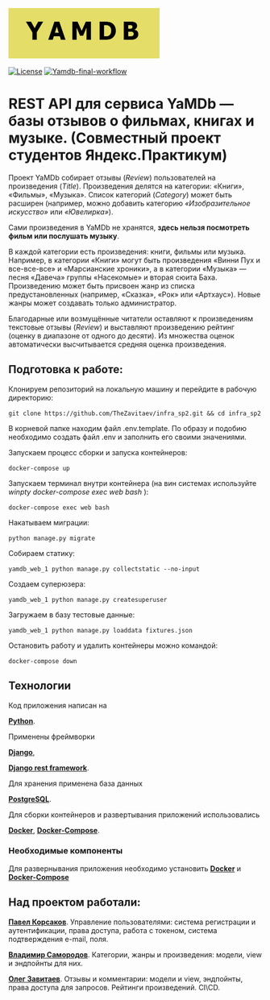 ![YAMDB banner](/static/banner.jpg)

[![License](https://img.shields.io/badge/License-BSD%203--Clause-blue.svg)](https://opensource.org/licenses/BSD-3-Clause)
[![Yamdb-final-workflow](https://github.com/TheZavitaev/yamdb_final/workflows/Yamdb-final-workflow/badge.svg)](https://github.com/TheZavitaev/yamdb_final/actions)

# REST API для сервиса YaMDb — базы отзывов о фильмах, книгах и музыке. (Совместный проект студентов Яндекс.Практикум)

Проект YaMDb собирает отзывы (*Review*) пользователей на произведения (*Title*). Произведения делятся на категории: «Книги», «Фильмы», «Музыка». Список категорий (*Category*) может быть расширен (например, можно добавить категорию *«Изобразительное искусство»* или *«Ювелирка»*).

Сами произведения в YaMDb не хранятся, **здесь нельзя посмотреть фильм или послушать музыку**.

В каждой категории есть произведения: книги, фильмы или музыка. Например, в категории «Книги» могут быть произведения «Винни Пух и все-все-все» и «Марсианские хроники», а в категории «Музыка» — песня «Давеча» группы «Насекомые» и вторая сюита Баха. Произведению может быть присвоен жанр из списка предустановленных (например, «Сказка», «Рок» или «Артхаус»). Новые жанры может создавать только администратор.

Благодарные или возмущённые читатели оставляют к произведениям текстовые отзывы (*Review*) и выставляют произведению рейтинг (оценку в диапазоне от одного до десяти). Из множества оценок автоматически высчитывается средняя оценка произведения.

## Подготовка к работе:

Клонируем репозиторий на локальную машину и перейдите в рабочую директорию:
```
git clone https://github.com/TheZavitaev/infra_sp2.git && cd infra_sp2
```
В корневой папке находим файл .env.template. По образу и подобию необходимо создать файл .env и заполнить его своими значениями.

Запускаем процесс сборки и запуска контейнеров:
```
docker-compose up
```
Запускаем терминал внутри контейнера (на вин системах используйте *winpty docker-compose exec web bash*
):
```
docker-compose exec web bash
```
Накатываем миграции:
```
python manage.py migrate
```
Собираем статику:
```
yamdb_web_1 python manage.py collectstatic --no-input
```
Создаем суперюзера:
```
yamdb_web_1 python manage.py createsuperuser
```
Загружаем в базу тестовые данные:
```
yamdb_web_1 python manage.py loaddata fixtures.json
```
Остановить работу и удалить контейнеры можно командой:
```
docker-compose down
```

## Технологии
Код приложения написан на 

**[Python](https://www.python.org/)**. 

Применены фреймворки 

**[Django](https://www.djangoproject.com/)**, 

**[Django rest framework](https://www.django-rest-framework.org/)**. 

Для хранения применена база данных 

**[PostgreSQL](https://www.postgresql.org/)**.

Для сборки контейнеров и развертывания приложений использовались

**[Docker](https://www.docker.com/)**,
 **[Docker-Compose](https://docs.docker.com/compose/)**.

### Необходимые компоненты

Для развернывания приложения необходимо установить **[Docker](https://docs.docker.com/engine/install/)** и **[Docker-Compose](https://docs.docker.com/compose/install/)**

## Над проектом работали:
**[Павел Корсаков](https://github.com/KorsakovPV)**. Управление пользователями: система регистрации и аутентификации, права доступа, работа с токеном, система подтверждения e-mail, поля.

**[Владимир Самородов](https://github.com/Jejevkin)**.  Категории, жанры и произведения: модели, view и эндпойнты для них.

**[Олег Завитаев](https://github.com/TheZavitaev)**. Отзывы и комментарии: модели и view, эндпойнты, права доступа для запросов. Рейтинги произведений. CI\CD.



